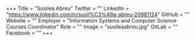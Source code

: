 +++
Title = "Susilea Abreu"
Twitter = ""
LinkedIn = "https://www.linkedin.com/in/susil%C3%A9a-abreu-20981124"
GitHub = ""
Website = ""
Employer = "Information Systems and Computer Science Courses Coordinator"
Role = ""
Image = "susileaabreu.jpg"
GitLab = ""
Facebook = ""
+++

